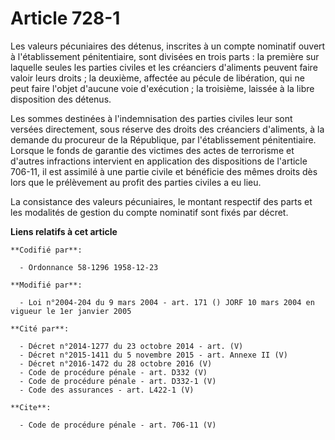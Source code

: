 # Article 728-1

Les valeurs pécuniaires des détenus, inscrites à un compte nominatif ouvert à l'établissement pénitentiaire, sont divisées en
trois parts : la première sur laquelle seules les parties civiles et les créanciers d'aliments peuvent faire valoir leurs
droits ; la deuxième, affectée au pécule de libération, qui ne peut faire l'objet d'aucune voie d'exécution ; la troisième,
laissée à la libre disposition des détenus. 

Les sommes destinées à l'indemnisation des parties civiles leur sont versées directement, sous réserve des droits des
créanciers d'aliments, à la demande du procureur de la République, par l'établissement pénitentiaire. Lorsque le fonds de
garantie des victimes des actes de terrorisme et d'autres infractions intervient en application des dispositions de l'article
706-11, il est assimilé à une partie civile et bénéficie des mêmes droits dès lors que le prélèvement au profit des parties
civiles a eu lieu. 

La consistance des valeurs pécuniaires, le montant respectif des parts et les modalités de gestion du compte nominatif sont
fixés par décret.

**Liens relatifs à cet article**

	**Codifié par**:

	  - Ordonnance 58-1296 1958-12-23

	**Modifié par**:

	  - Loi n°2004-204 du 9 mars 2004 - art. 171 () JORF 10 mars 2004 en vigueur le 1er janvier 2005

	**Cité par**:

	  - Décret n°2014-1277 du 23 octobre 2014 - art. (V)
	  - Décret n°2015-1411 du 5 novembre 2015 - art. Annexe II (V)
	  - Décret n°2016-1472 du 28 octobre 2016 (V)
	  - Code de procédure pénale - art. D332 (V)
	  - Code de procédure pénale - art. D332-1 (V)
	  - Code des assurances - art. L422-1 (V)

	**Cite**:

	  - Code de procédure pénale - art. 706-11 (V)

